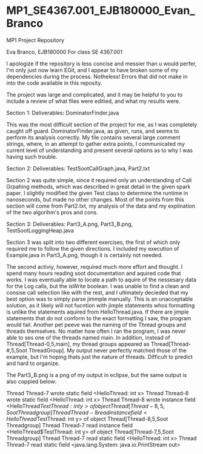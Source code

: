 # MP1_SE4367.001_EJB180000_Evan_Branco
MP1 Project Repository

Eva Branco, EJB180000
For class SE 4367.001

I apologize if the repository is less concise and messier than u would perfer, I'm only just now learn EGit, and I appear to have broken some of my dependencies during the process. Notheless! Errors that did not make in into the code available in this reposity.

The project was large and complicated, and it may be helpful to you to include a review of what files were editied, and what my results were.

Section 1: 
Deliverables: DominatorFinder.java

This was the most difficult section of the project for me, as I was completely caught off guard. DominatorFinder.java, as given, runs, and seems to perform its analysis correctly. My file contains several large comment strings, where, in an attempt to gather extra points, I communicated my current level of understanding and present several options as to why I was having such trouble. 

Section 2:
Deliverables: TestSootCallGraph.java, Part2.txt

Section 2 was quite simple, since it required only an understanding of Call Grpahing methods, which was described in great detail in the given spark paper. I slightly modified the given Test class to determine the runtime in nanoseconds, but made no other changes. Most of the points from this section will come from Part2.txt, my analysis of the data and my explination of the two algorihm's pros and cons.

Section 3:
Deliverables: Part3_A.png, Part3_B.png, TestSootLoggingHeap.java

Section 3 was split into two different exercises, the first of which only required me to follow the given directions. I included my execution of Example.java in Part3_A.png, though it is certainly not needed.

The second activiy, however, required much more effort and thought. I spend many hours reading soot documentation and aquired code that works. I was eventually able to locate a path to aquire of the nessesary data for the Log calls, but the isWrite boolean. I was unable to find a clean and consise call selection like with the rest, and I ultimately decieded that my best option was to simply parse jimmple manually. This is an unacceptable solution, as it likely will not fucntion with jimple statements whos formatting is unlike the statements aquired from HelloThread.java. If there are jimple statements that do not conform to the exact formatting I saw, the program would fail. Another pet peeve was the naming of the Thread groups and threads themselves. No matter how often I ran the program, I was never able to ses one of the threads named main. In addition, instead of Thread[Thread-0,5,main], my thread groups appeared as Thread[Thread-#,5,Soot ThreadGroup]. My output never perfectly matched those of the example, but I'm hoping thats just the nature of threads. Difficult to predict and hard to organize.

The Part3_B.png is a png of my output in eclipse, but the same output is also coppied below:

Thread Thread-7 wrote static field <HelloThread: int x>
Thread Thread-8 wrote static field <HelloThread: int x>
Thread Thread-8 wrote instance field <HelloThread$TestThread: int y> of object Thread[Thread-8,5,Soot Threadgroup]
Thread Thread-8 read instance field <HelloThread$TestThread: int y> of object Thread[Thread-8,5,Soot Threadgroup]
Thread Thread-7 read instance field <HelloThread$TestThread: int y> of object Thread[Thread-7,5,Soot Threadgroup]
Thread Thread-7 read static field <HelloThread: int x>
Thread Thread-7 read static field <java.lang.System: java.io.PrintStream out>
